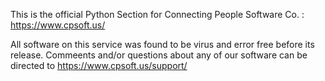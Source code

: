 This is the official Python Section for Connecting People Software Co. : https://www.cpsoft.us/

All software on this service was found to be virus and error free before its release.
Commeents and/or questions about any of our software can be directed to
https://www.cpsoft.us/support/
